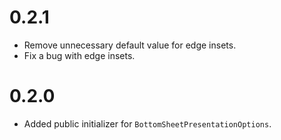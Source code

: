 # 0.2.1

- Remove unnecessary default value for edge insets.
- Fix a bug with edge insets.

# 0.2.0

- Added public initializer for `BottomSheetPresentationOptions`.
